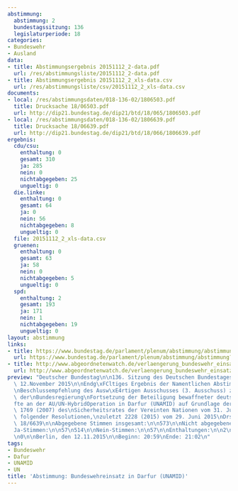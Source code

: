 ```yaml
---
abstimmung:
  abstimmung: 2
  bundestagssitzung: 136
  legislaturperiode: 18
categories:
- Bundeswehr
- Ausland
data:
- title: Abstimmungsergebnis 20151112_2-data.pdf
  url: /res/abstimmungsliste/20151112_2-data.pdf
- title: Abstimmungsergebnis 20151112_2_xls-data.csv
  url: /res/abstimmungsliste/csv/20151112_2_xls-data.csv
documents:
- local: /res/abstimmungsdaten/018-136-02/1806503.pdf
  title: Drucksache 18/06503.pdf
  url: http://dip21.bundestag.de/dip21/btd/18/065/1806503.pdf
- local: /res/abstimmungsdaten/018-136-02/1806639.pdf
  title: Drucksache 18/06639.pdf
  url: http://dip21.bundestag.de/dip21/btd/18/066/1806639.pdf
ergebnis:
  cdu/csu:
    enthaltung: 0
    gesamt: 310
    ja: 285
    nein: 0
    nichtabgegeben: 25
    ungueltig: 0
  die.linke:
    enthaltung: 0
    gesamt: 64
    ja: 0
    nein: 56
    nichtabgegeben: 8
    ungueltig: 0
  file: 20151112_2_xls-data.csv
  gruenen:
    enthaltung: 0
    gesamt: 63
    ja: 58
    nein: 0
    nichtabgegeben: 5
    ungueltig: 0
  spd:
    enthaltung: 2
    gesamt: 193
    ja: 171
    nein: 1
    nichtabgegeben: 19
    ungueltig: 0
layout: abstimmung
links:
- title: https://www.bundestag.de/parlament/plenum/abstimmung/abstimmung?id=373
  url: https://www.bundestag.de/parlament/plenum/abstimmung/abstimmung?id=373
- title: http://www.abgeordnetenwatch.de/verlaengerung_bundeswehr_einsatz_in_darfur_unamid-1105-775.html
  url: http://www.abgeordnetenwatch.de/verlaengerung_bundeswehr_einsatz_in_darfur_unamid-1105-775.html
preview: "Deutscher Bundestag\n\n136. Sitzung des Deutschen Bundestages\nam Donnerstag,\
  \ 12.November 2015\n\nEndg\xFCltiges Ergebnis der Namentlichen Abstimmung Nr. 2\n\
  \nBeschlussempfehlung des Ausw\xE4rtigen Ausschusses (3. Ausschuss) zu dem Antrag\
  \ der\nBundesregierung\nFortsetzung der Beteiligung bewaffneter deutscher Streitkr\xE4\
  fte an der AU/UN-HybridOperation in Darfur (UNAMID) auf Grundlage der Resolution\
  \ 1769 (2007) des\nSicherheitsrates der Vereinten Nationen vom 31. Juli 2007 und\
  \ folgender Resolutionen,\nzuletzt 2228 (2015) vom 29. Juni 2015\nDrs. 18/6503 und\
  \ 18/6639\n\nAbgegebene Stimmen insgesamt:\n\n573\n\nNicht abgegebene Stimmen:\n\
  Ja-Stimmen:\n\n57\n514\n\nNein-Stimmen:\n\n57\n\nEnthaltungen:\n\n2\n\nUng\xFCltige:\n\
  \n0\n\nBerlin, den 12.11.2015\n\nBeginn: 20:59\nEnde: 21:02\n"
tags:
- Bundeswehr
- Dafur
- UNAMID
- UN
title: 'Abstimmung: Bundeswehreinsatz in Darfur (UNAMID)'
---
```

